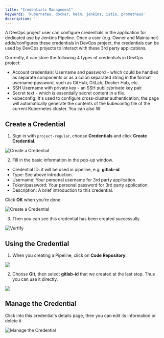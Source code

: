 ```yaml
---
title: "Credentials Management"
keywords: 'kubernetes, docker, helm, jenkins, istio, prometheus'
description: ''
---
```


A DevOps project user can configure credentials in the application for dedicated use by Jenkins Pipeline. Once a user (e.g. Owner and Maintainer) adds/configures these credentials in DevOps project, the credentials can be used by DevOps projects to interact with these 3rd party applications.

Currently, it can store the following 4 types of credentials in DevOps project:

- Account credentials: Username and password - which could be handled as separate components or as a colon separated string in the format username:password, such as GitHub, GitLab, Docker Hub, etc.
- SSH Username with private key - an SSH public/private key pair.
- Secret text - which is essentially secret content in a file.
- kubeconfig: It's used to configure cross-cluster authentication, the page will automatically generate the contents of the kubeconfig file of the current Kubernetes cluster. You can also fill 

## Create a Credential

1. Sign in with `project-regular`, choose **Credentials** and click **Create Credential**.

![Create a Credential](https://pek3b.qingstor.com/kubesphere-docs/png/20190321160338.png)

2. Fill in the basic information in the pop-up window.

- Credential ID: it will be used in pipeline, e.g. **gitlab-id**
- Type: See above introduction.
- Username: Your personal username for 3rd party application.
- Token/password: Your personal password for 3rd party application.
- Description: A brief introduction to this credential.


Click **OK** when you're done.

![Create a Credential](https://pek3b.qingstor.com/kubesphere-docs/png/20190321160654.png)

3. Then you can see this credential has been created successully.

![Verfify](https://pek3b.qingstor.com/kubesphere-docs/png/20190321162510.png)

## Using the Credential

1. When you creating a Pipeline, click on **Code Repository**.

![](https://pek3b.qingstor.com/kubesphere-docs/png/20190321162726.png)

2. Choose **Git**, then select **gitlab-id** that we created at the last step. Thus you can use it directly.

![](https://pek3b.qingstor.com/kubesphere-docs/png/20190321162904.png)

## Manage the Credential

Click into this credential's details page, then you can edit its information or delete it.

![Manage the Credential](https://pek3b.qingstor.com/kubesphere-docs/png/20190321163301.png)